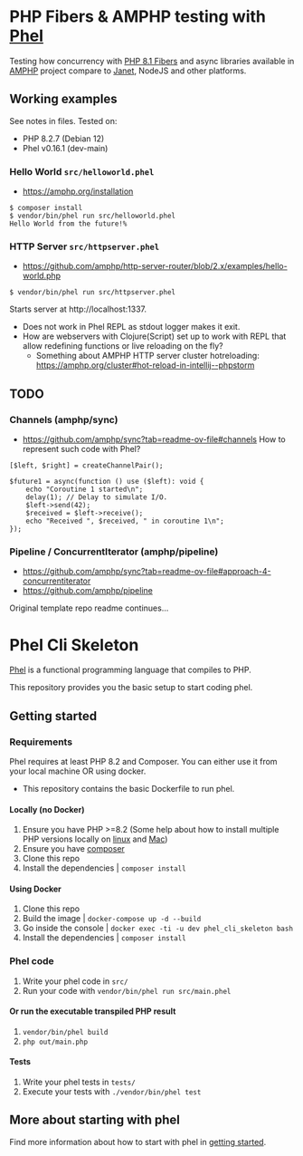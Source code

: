 # PHP Fibers & AMPHP testing with [Phel](https://phel-lang.org/)

Testing how concurrency with [PHP 8.1 Fibers](https://wiki.php.net/rfc/fibers) and async libraries available in [AMPHP](https://amphp.org/) project compare to [Janet](https://janet-lang.org/docs/fibers/index.html), NodeJS and other platforms.

## Working examples
See notes in files. Tested on:

- PHP 8.2.7 (Debian 12)
- Phel v0.16.1 (dev-main)

### Hello World `src/helloworld.phel`
- https://amphp.org/installation

```
$ composer install
$ vendor/bin/phel run src/helloworld.phel
Hello World from the future!%
```

### HTTP Server `src/httpserver.phel`
- https://github.com/amphp/http-server-router/blob/2.x/examples/hello-world.php

```
$ vendor/bin/phel run src/httpserver.phel
```

Starts server at http://localhost:1337.

- Does not work in Phel REPL as stdout logger makes it exit.
- How are webservers with Clojure(Script) set up to work with REPL that allow redefining functions or live reloading on the fly?
  - Something about AMPHP HTTP server cluster hotreloading: https://amphp.org/cluster#hot-reload-in-intellij--phpstorm

## TODO
### Channels (amphp/sync)
- https://github.com/amphp/sync?tab=readme-ov-file#channels
How to represent such code with Phel?
```
[$left, $right] = createChannelPair();

$future1 = async(function () use ($left): void {
    echo "Coroutine 1 started\n";
    delay(1); // Delay to simulate I/O.
    $left->send(42);
    $received = $left->receive();
    echo "Received ", $received, " in coroutine 1\n";
});
```
### Pipeline / ConcurrentIterator (amphp/pipeline)
- https://github.com/amphp/sync?tab=readme-ov-file#approach-4-concurrentiterator
- https://github.com/amphp/pipeline

Original template repo readme continues...
# Phel Cli Skeleton

[Phel](https://phel-lang.org/) is a functional programming language that compiles to PHP. 

This repository provides you the basic setup to start coding phel.

## Getting started

### Requirements

Phel requires at least PHP 8.2 and Composer.
You can either use it from your local machine OR using docker.
  - This repository contains the basic Dockerfile to run phel.

#### Locally (no Docker)

1. Ensure you have PHP >=8.2 (Some help about how to install multiple PHP versions locally on [linux](https://github.com/phpbrew/phpbrew) and [Mac](https://github.com/shivammathur/homebrew-php))
1. Ensure you have [composer](https://getcomposer.org/composer-stable.phar)
1. Clone this repo
1. Install the dependencies | `composer install`

#### Using Docker

1. Clone this repo
1. Build the image | `docker-compose up -d --build`
1. Go inside the console | `docker exec -ti -u dev phel_cli_skeleton bash`
1. Install the dependencies | `composer install`

### Phel code

1. Write your phel code in `src/`
1. Run your code with `vendor/bin/phel run src/main.phel`

#### Or run the executable transpiled PHP result

1. `vendor/bin/phel build`
1. `php out/main.php`

#### Tests

1. Write your phel tests in `tests/`
1. Execute your tests with `./vendor/bin/phel test`

## More about starting with phel

Find more information about how to start with phel in [getting started](https://phel-lang.org/documentation/getting-started/).
